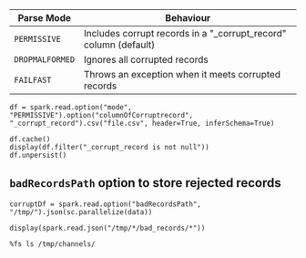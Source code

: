 | Parse Mode      | Behaviour                                                         |
| --------------- | ----------------------------------------------------------------- |
| `PERMISSIVE`    | Includes corrupt records in a "\_corrupt_record" column (default) |
| `DROPMALFORMED` | Ignores all corrupted records                                     |
| `FAILFAST`      | Throws an exception when it meets corrupted records               |

```
df = spark.read.option("mode", "PERMISSIVE").option("columnOfCorruptrecord", "_corrupt_record").csv("file.csv", header=True, inferSchema=True)

df.cache()
display(df.filter("_corrupt_record is not null"))
df.unpersist()
```

## `badRecordsPath` option to store rejected records

```
corruptDf = spark.read.option("badRecordsPath", "/tmp/").json(sc.parallelize(data))

display(spark.read.json("/tmp/*/bad_records/*"))
```

```
%fs ls /tmp/channels/
```

